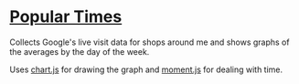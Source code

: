 # [Popular Times](https://etotheipi1.github.io/popular-time/)

Collects Google's live visit data for shops around me and shows graphs of the averages by the day of the week.

Uses [chart.js](https://www.chartjs.org/) for drawing the graph and [moment.js](https://momentjs.com/) for dealing with time.